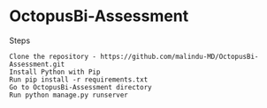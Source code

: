 # OctopusBi-Assessment


Steps

    Clone the repository - https://github.com/malindu-MD/OctopusBi-Assessment.git
    Install Python with Pip
    Run pip install -r requirements.txt
    Go to OctopusBi-Assessment directory
    Run python manage.py runserver
